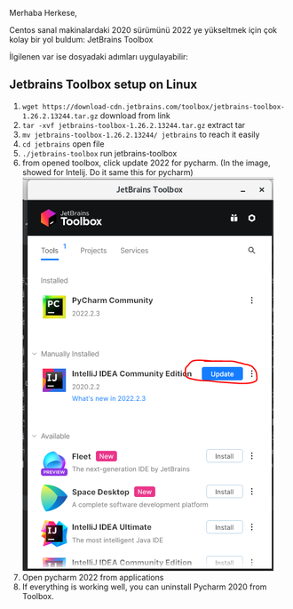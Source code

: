 Merhaba Herkese,

Centos sanal makinalardaki 2020 sürümünü 2022 ye yükseltmek için çok kolay bir yol buldum: JetBrains Toolbox

İlgilenen var ise dosyadaki adımları uygulayabilir:


## Jetbrains Toolbox setup on Linux

1. `wget https://download-cdn.jetbrains.com/toolbox/jetbrains-toolbox-1.26.2.13244.tar.gz` download from link
2. `tar -xvf jetbrains-toolbox-1.26.2.13244.tar.gz`  extract tar
3.  `mv jetbrains-toolbox-1.26.2.13244/ jetbrains` to reach it easily
4.  `cd jetbrains` open file
5.  `./jetbrains-toolbox` run jetbrains-toolbox
6. from opened toolbox, click update 2022 for pycharm. (In the image, showed for Intelij. Do it same this for pycharm)
![img.png](img.png)
7. Open pycharm 2022 from applications
8. If everything is working well, you can uninstall Pycharm 2020 from Toolbox.